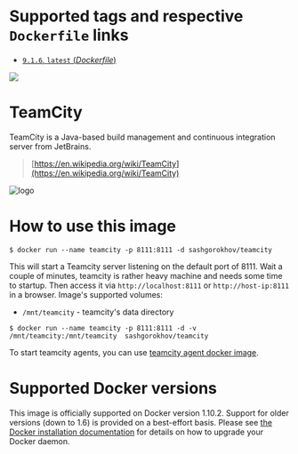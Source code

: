 # Supported tags and respective `Dockerfile` links

-	[`9.1.6`, `latest` (*Dockerfile*)](https://github.com/sashgorokhov/docker-teamcity/blob/master/Dockerfile)

![](https://badge.imagelayers.io/sashgorokhov/teamcity:latest.svg)

# TeamCity

TeamCity is a Java-based build management and continuous integration server from JetBrains.

> [https://en.wikipedia.org/wiki/TeamCity](https://en.wikipedia.org/wiki/TeamCity)

![logo](http://blog.jetbrains.com/wp-content/uploads/2014/03/logo_teamcity.jpg)

# How to use this image

```console
$ docker run --name teamcity -p 8111:8111 -d sashgorokhov/teamcity
```

This will start a Teamcity server listening on the default port of 8111.
Wait a couple of minutes, teamcity is rather heavy machine and needs some time to startup.
Then access it via `http://localhost:8111` or `http://host-ip:8111` in a browser.
Image's supported volumes:
- `/mnt/teamcity` - teamcity's data directory

```console
$ docker run --name teamcity -p 8111:8111 -d -v /mnt/teamcity:/mnt/teamcity  sashgorokhov/teamcity
```

To start teamcity agents, you can use [teamcity agent docker image](https://hub.docker.com/r/sashgorokhov/teamcity-agent). 

# Supported Docker versions

This image is officially supported on Docker version 1.10.2.
Support for older versions (down to 1.6) is provided on a best-effort basis.
Please see [the Docker installation documentation](https://docs.docker.com/installation/) for details on how to upgrade your Docker daemon.
